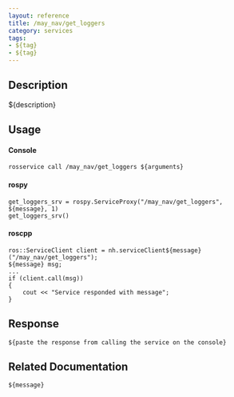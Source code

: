 ```yaml
---
layout: reference
title: /may_nav/get_loggers
category: services
tags: 
- ${tag} 
- ${tag}
---
```


## Description
${description}

## Usage
#### Console
```
rosservice call /may_nav/get_loggers ${arguments}
```

#### rospy
```
get_loggers_srv = rospy.ServiceProxy("/may_nav/get_loggers", ${message}, 1)
get_loggers_srv()
```

#### roscpp
```
ros::ServiceClient client = nh.serviceClient${message}("/may_nav/get_loggers");
${message} msg;
...
if (client.call(msg))
{
    cout << "Service responded with message";
}
```

## Response
```
${paste the response from calling the service on the console}
```

## Related Documentation
``${message}``  